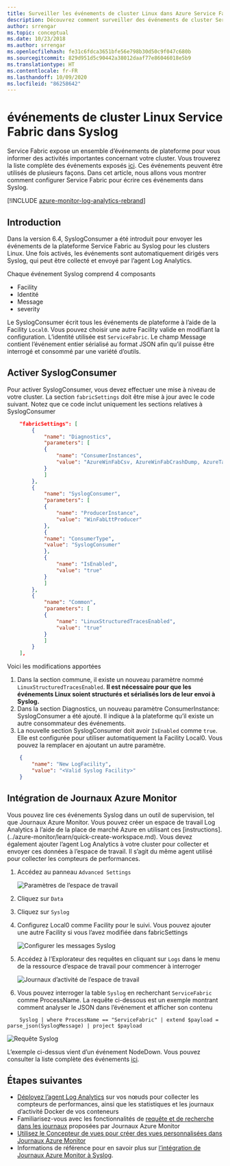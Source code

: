 ```yaml
---
title: Surveiller les événements de cluster Linux dans Azure Service Fabric
description: Découvrez comment surveiller des événements de cluster Service Fabric Linux en écrivant des événements de plateforme Service Fabric dans syslog.
author: srrengar
ms.topic: conceptual
ms.date: 10/23/2018
ms.author: srrengar
ms.openlocfilehash: fe31c6fdca3651bfe56e798b30d50c9f047c680b
ms.sourcegitcommit: 829d951d5c90442a38012daaf77e86046018e5b9
ms.translationtype: HT
ms.contentlocale: fr-FR
ms.lasthandoff: 10/09/2020
ms.locfileid: "86258642"
---
```

# <a name="service-fabric-linux-cluster-events-in-syslog"></a>événements de cluster Linux Service Fabric dans Syslog

Service Fabric expose un ensemble d’événements de plateforme pour vous informer des activités importantes concernant votre cluster. Vous trouverez la liste complète des événements exposés [ici](service-fabric-diagnostics-event-generation-operational.md). Ces événements peuvent être utilisés de plusieurs façons. Dans cet article, nous allons vous montrer comment configurer Service Fabric pour écrire ces événements dans Syslog.

[!INCLUDE [azure-monitor-log-analytics-rebrand](../../includes/azure-monitor-log-analytics-rebrand.md)]

## <a name="introduction"></a>Introduction

Dans la version 6.4, SyslogConsumer a été introduit pour envoyer les événements de la plateforme Service Fabric au Syslog pour les clusters Linux. Une fois activés, les événements sont automatiquement dirigés vers Syslog, qui peut être collecté et envoyé par l’agent Log Analytics.

Chaque événement Syslog comprend 4 composants
* Facility
* Identité
* Message
* severity

Le SyslogConsumer écrit tous les événements de plateforme à l’aide de la Facility `Local0`. Vous pouvez choisir une autre Facility valide en modifiant la configuration. L’identité utilisée est `ServiceFabric`. Le champ Message contient l’événement entier sérialisé au format JSON afin qu’il puisse être interrogé et consommé par une variété d’outils. 

## <a name="enable-syslogconsumer"></a>Activer SyslogConsumer

Pour activer SyslogConsumer, vous devez effectuer une mise à niveau de votre cluster. La section `fabricSettings` doit être mise à jour avec le code suivant. Notez que ce code inclut uniquement les sections relatives à SyslogConsumer

```json
    "fabricSettings": [
        {
            "name": "Diagnostics",
            "parameters": [
            {
                "name": "ConsumerInstances",
                "value": "AzureWinFabCsv, AzureWinFabCrashDump, AzureTableWinFabEtwQueryable, SyslogConsumer"
            }
            ]
        },
        {
            "name": "SyslogConsumer",
            "parameters": [
            {
                "name": "ProducerInstance",
                "value": "WinFabLttProducer"
            },
            {
            "name": "ConsumerType",
            "value": "SyslogConsumer"
            },
            {
                "name": "IsEnabled",
                "value": "true"
            }
            ]
        },
        {
            "name": "Common",
            "parameters": [
            {
                "name": "LinuxStructuredTracesEnabled",
                "value": "true"
            }
            ]
        }
    ],
```

Voici les modifications apportées
1. Dans la section commune, il existe un nouveau paramètre nommé `LinuxStructuredTracesEnabled`. **Il est nécessaire pour que les événements Linux soient structurés et sérialisés lors de leur envoi à Syslog.**
2. Dans la section Diagnostics, un nouveau paramètre ConsumerInstance: SyslogConsumer a été ajouté. Il indique à la plateforme qu’il existe un autre consommateur des événements. 
3. La nouvelle section SyslogConsumer doit avoir `IsEnabled` comme `true`. Elle est configurée pour utiliser automatiquement la Facility Local0. Vous pouvez la remplacer en ajoutant un autre paramètre.

```json
    {
        "name": "New LogFacility",
        "value": "<Valid Syslog Facility>"
    }
```

## <a name="azure-monitor-logs-integration"></a>Intégration de Journaux Azure Monitor
Vous pouvez lire ces événements Syslog dans un outil de supervision, tel que Journaux Azure Monitor. Vous pouvez créer un espace de travail Log Analytics à l’aide de la place de marché Azure en utilisant ces [instructions].(../azure-monitor/learn/quick-create-workspace.md). Vous devez également ajouter l’agent Log Analytics à votre cluster pour collecter et envoyer ces données à l’espace de travail. Il s’agit du même agent utilisé pour collecter les compteurs de performances. 

1. Accédez au panneau `Advanced Settings`

    ![Paramètres de l’espace de travail](media/service-fabric-diagnostics-oms-syslog/workspace-settings.png)

2. Cliquez sur `Data`
3. Cliquez sur `Syslog`
4. Configurez Local0 comme Facility pour le suivi. Vous pouvez ajouter une autre Facility si vous l’avez modifiée dans fabricSettings

    ![Configurer les messages Syslog](media/service-fabric-diagnostics-oms-syslog/syslog-configure.png)
5. Accédez à l’Explorateur des requêtes en cliquant sur `Logs` dans le menu de la ressource d’espace de travail pour commencer à interroger

    ![Journaux d’activité de l’espace de travail](media/service-fabric-diagnostics-oms-syslog/workspace-logs.png)
6. Vous pouvez interroger la table `Syslog` en recherchant `ServiceFabric` comme ProcessName. La requête ci-dessous est un exemple montrant comment analyser le JSON dans l’événement et afficher son contenu

```kusto
    Syslog | where ProcessName == "ServiceFabric" | extend $payload = parse_json(SyslogMessage) | project $payload
```

![Requête Syslog](media/service-fabric-diagnostics-oms-syslog/syslog-query.png)

L’exemple ci-dessus vient d’un événement NodeDown. Vous pouvez consulter la liste complète des événements [ici](service-fabric-diagnostics-event-generation-operational.md).

## <a name="next-steps"></a>Étapes suivantes
* [Déployez l’agent Log Analytics](service-fabric-diagnostics-oms-agent.md) sur vos nœuds pour collecter les compteurs de performances, ainsi que les statistiques et les journaux d’activité Docker de vos conteneurs
* Familiarisez-vous avec les fonctionnalités de [requête et de recherche dans les journaux](../azure-monitor/log-query/log-query-overview.md) proposées par Journaux Azure Monitor
* [Utilisez le Concepteur de vues pour créer des vues personnalisées dans Journaux Azure Monitor](../azure-monitor/platform/view-designer.md)
* Informations de référence pour en savoir plus sur [l’intégration de Journaux Azure Monitor à Syslog](../azure-monitor/platform/data-sources-syslog.md).
